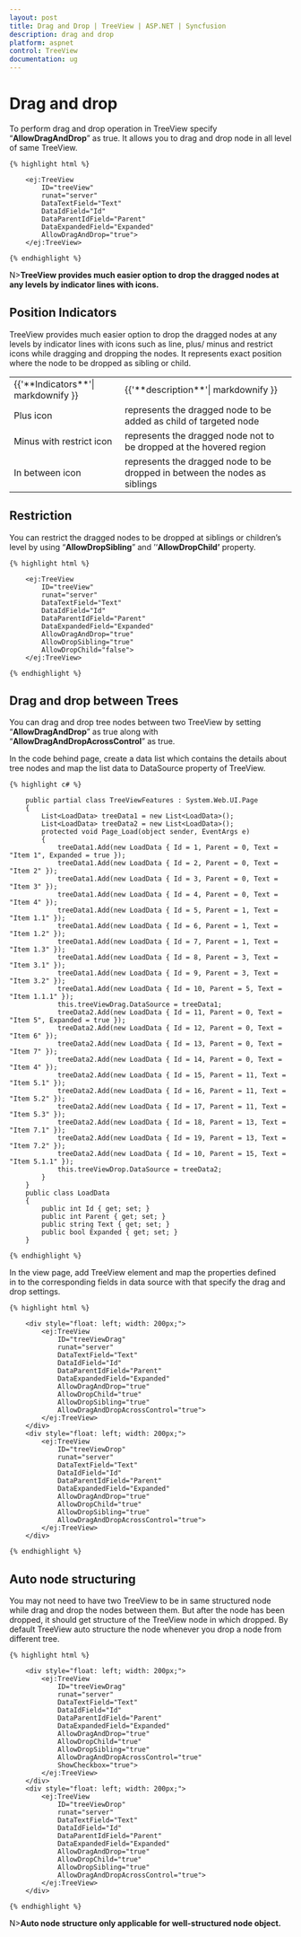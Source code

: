 ```yaml
---
layout: post
title: Drag and Drop | TreeView | ASP.NET | Syncfusion
description: drag and drop
platform: aspnet
control: TreeView
documentation: ug
---
```


# Drag and drop 

To perform drag and drop operation in TreeView specify “**AllowDragAndDrop**” as true. It allows you to drag and drop node in all level of same TreeView.
    
    {% highlight html %}
    
        <ej:TreeView
            ID="treeView"
            runat="server"
            DataTextField="Text"
            DataIdField="Id"
            DataParentIdField="Parent"
            DataExpandedField="Expanded"
            AllowDragAndDrop="true">
        </ej:TreeView>
        
    {% endhighlight %}
    
N>**TreeView provides much easier option to drop the dragged nodes at any levels by indicator lines with icons.**

## Position Indicators

TreeView provides much easier option to drop the dragged nodes at any levels by indicator lines with icons such as line, plus/ minus and restrict icons while dragging and dropping the nodes. It represents exact position where the node to be dropped as sibling or child.

<table>
<tr>
<td>
    {{'**Indicators**'| markdownify }}
</td>
<td>
    {{'**description**'| markdownify }}
</td>
</tr>
<tr>
<td>
Plus icon
</td>
<td>
represents the dragged node to be added as child of targeted node
</td>
</tr>
<tr>
<td>
Minus with restrict icon
</td>
<td>
represents the dragged node not to be dropped at the hovered region
</td>
</tr>
<tr>
<td>
In between icon
</td>
<td>
represents the dragged node to be dropped in between the nodes as siblings
</td>
</tr>
</table>

## Restriction

You can restrict the dragged nodes to be dropped at siblings or children’s level by using “**AllowDropSibling**” and ’‘**AllowDropChild’** property.
    
    {% highlight html %}
    
        <ej:TreeView
            ID="treeView"
            runat="server"
            DataTextField="Text"
            DataIdField="Id"
            DataParentIdField="Parent"
            DataExpandedField="Expanded"
            AllowDragAndDrop="true"
            AllowDropSibling="true"
            AllowDropChild="false">
        </ej:TreeView>
        
    {% endhighlight %}
    
## Drag and drop between Trees

You can drag and drop tree nodes between two TreeView by setting “**AllowDragAndDrop**” as true along with “**AllowDragAndDropAcrossControl**” as true.

In the code behind page, create a data list which contains the details about tree nodes and map the list data to DataSource property of TreeView.
    
    {% highlight c# %}
    
        public partial class TreeViewFeatures : System.Web.UI.Page
        {
            List<LoadData> treeData1 = new List<LoadData>();
            List<LoadData> treeData2 = new List<LoadData>();
            protected void Page_Load(object sender, EventArgs e)
            {
                treeData1.Add(new LoadData { Id = 1, Parent = 0, Text = "Item 1", Expanded = true });
                treeData1.Add(new LoadData { Id = 2, Parent = 0, Text = "Item 2" });
                treeData1.Add(new LoadData { Id = 3, Parent = 0, Text = "Item 3" });
                treeData1.Add(new LoadData { Id = 4, Parent = 0, Text = "Item 4" });
                treeData1.Add(new LoadData { Id = 5, Parent = 1, Text = "Item 1.1" });
                treeData1.Add(new LoadData { Id = 6, Parent = 1, Text = "Item 1.2" });
                treeData1.Add(new LoadData { Id = 7, Parent = 1, Text = "Item 1.3" });
                treeData1.Add(new LoadData { Id = 8, Parent = 3, Text = "Item 3.1" });
                treeData1.Add(new LoadData { Id = 9, Parent = 3, Text = "Item 3.2" });
                treeData1.Add(new LoadData { Id = 10, Parent = 5, Text = "Item 1.1.1" });
                this.treeViewDrag.DataSource = treeData1;
                treeData2.Add(new LoadData { Id = 11, Parent = 0, Text = "Item 5", Expanded = true });
                treeData2.Add(new LoadData { Id = 12, Parent = 0, Text = "Item 6" });
                treeData2.Add(new LoadData { Id = 13, Parent = 0, Text = "Item 7" });
                treeData2.Add(new LoadData { Id = 14, Parent = 0, Text = "Item 4" });
                treeData2.Add(new LoadData { Id = 15, Parent = 11, Text = "Item 5.1" });
                treeData2.Add(new LoadData { Id = 16, Parent = 11, Text = "Item 5.2" });
                treeData2.Add(new LoadData { Id = 17, Parent = 11, Text = "Item 5.3" });
                treeData2.Add(new LoadData { Id = 18, Parent = 13, Text = "Item 7.1" });
                treeData2.Add(new LoadData { Id = 19, Parent = 13, Text = "Item 7.2" });
                treeData2.Add(new LoadData { Id = 10, Parent = 15, Text = "Item 5.1.1" });
                this.treeViewDrop.DataSource = treeData2;
            }
        }
        public class LoadData
        {
            public int Id { get; set; }
            public int Parent { get; set; }
            public string Text { get; set; }
            public bool Expanded { get; set; }
        }
        
    {% endhighlight %}
    
In the view page, add TreeView element and map the properties defined in to the corresponding fields in data source with that specify the drag and drop settings.
    
    {% highlight html %}
    
        <div style="float: left; width: 200px;">
            <ej:TreeView
                ID="treeViewDrag"
                runat="server"
                DataTextField="Text"
                DataIdField="Id"
                DataParentIdField="Parent"
                DataExpandedField="Expanded"
                AllowDragAndDrop="true"
                AllowDropChild="true"
                AllowDropSibling="true"
                AllowDragAndDropAcrossControl="true">
            </ej:TreeView>
        </div>
        <div style="float: left; width: 200px;">
            <ej:TreeView
                ID="treeViewDrop"
                runat="server"
                DataTextField="Text"
                DataIdField="Id"
                DataParentIdField="Parent"
                DataExpandedField="Expanded"
                AllowDragAndDrop="true"
                AllowDropChild="true"
                AllowDropSibling="true"
                AllowDragAndDropAcrossControl="true">
            </ej:TreeView>
        </div>
        
    {% endhighlight %}
    
## Auto node structuring

You may not need to have two TreeView to be in same structured node while drag and drop the nodes between them. But after the node has been dropped, it should get structure of the TreeView node in which dropped. By default TreeView auto structure the node whenever you drop a node from different tree.
    
    {% highlight html %}
    
        <div style="float: left; width: 200px;">
            <ej:TreeView
                ID="treeViewDrag"
                runat="server"
                DataTextField="Text"
                DataIdField="Id"
                DataParentIdField="Parent"
                DataExpandedField="Expanded"
                AllowDragAndDrop="true"
                AllowDropChild="true"
                AllowDropSibling="true"
                AllowDragAndDropAcrossControl="true" 
                ShowCheckbox="true">
            </ej:TreeView>
        </div>
        <div style="float: left; width: 200px;">
            <ej:TreeView
                ID="treeViewDrop"
                runat="server"
                DataTextField="Text"
                DataIdField="Id"
                DataParentIdField="Parent"
                DataExpandedField="Expanded"
                AllowDragAndDrop="true"
                AllowDropChild="true"
                AllowDropSibling="true"
                AllowDragAndDropAcrossControl="true">
            </ej:TreeView>
        </div>
        
    {% endhighlight %}
    
N>**Auto node structure only applicable for well-structured node object.**



